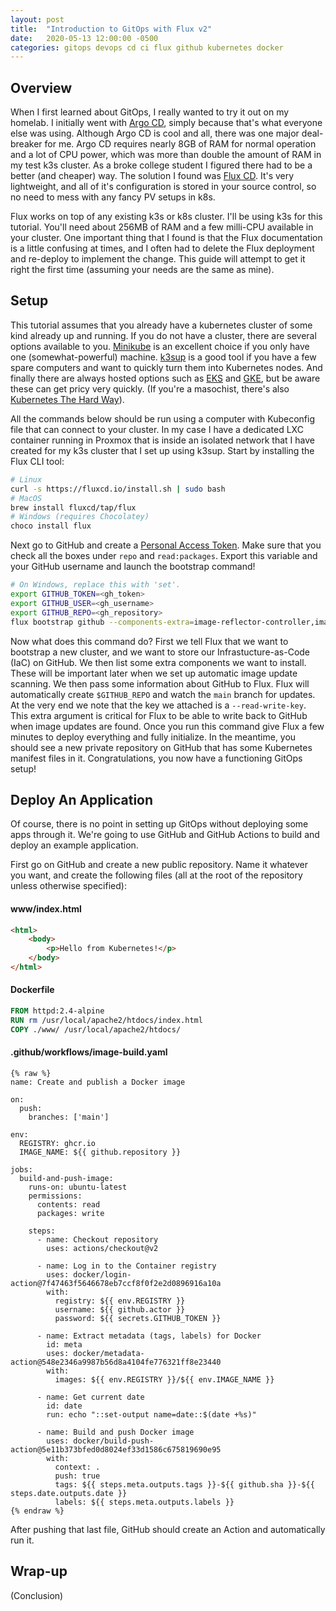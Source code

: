 ```yaml
---
layout: post
title:  "Introduction to GitOps with Flux v2"
date:   2020-05-13 12:00:00 -0500
categories: gitops devops cd ci flux github kubernetes docker
---
```


## Overview
When I first learned about GitOps, I really wanted to try it out on my homelab. I initially went with [Argo CD](https://argoproj.github.io/cd/), simply because that's what everyone else was using. Although Argo CD is cool and all, there was one major deal-breaker for me. Argo CD requires nearly 8GB of RAM for normal operation and a lot of CPU power, which was more than double the amount of RAM in my test k3s cluster. As a broke college student I figured there had to be a better (and cheaper) way. The solution I found was [Flux CD](https://github.com/fluxcd/flux). It's very lightweight, and all of it's configuration is stored in your source control, so no need to mess with any fancy PV setups in k8s.

Flux works on top of any existing k3s or k8s cluster. I'll be using k3s for this tutorial. You'll need about 256MB of RAM and a few milli-CPU available in your cluster. One important thing that I found is that the Flux documentation is a little confusing at times, and I often had to delete the Flux deployment and re-deploy to implement the change. This guide will attempt to get it right the first time (assuming your needs are the same as mine).

## Setup
This tutorial assumes that you already have a kubernetes cluster of some kind already up and running. If you do not have a cluster, there are several options available to you. [Minikube](https://minikube.sigs.k8s.io/docs/) is an excellent choice if you only have one (somewhat-powerful) machine. [k3sup](https://github.com/alexellis/k3sup) is a good tool if you have a few spare computers and want to quickly turn them into Kubernetes nodes. And finally there are always hosted options such as [EKS](https://aws.amazon.com/eks/) and [GKE](https://cloud.google.com/kubernetes-engine/), but be aware these can get pricy very quickly. (If you're a masochist, there's also [Kubernetes The Hard Way](https://github.com/kelseyhightower/kubernetes-the-hard-way)).

All the commands below should be run using a computer with Kubeconfig file that can connect to your cluster. In my case I have a dedicated LXC container running in Proxmox that is inside an isolated network that I have created for my k3s cluster that I set up using k3sup. Start by installing the Flux CLI tool:
```bash
# Linux
curl -s https://fluxcd.io/install.sh | sudo bash
# MacOS
brew install fluxcd/tap/flux
# Windows (requires Chocolatey)
choco install flux
```
Next go to GitHub and create a [Personal Access Token](https://github.com/settings/tokens). Make sure that you check all the boxes under `repo` and `read:packages`. Export this variable and your GitHub username and launch the bootstrap command!

```bash
# On Windows, replace this with 'set'.
export GITHUB_TOKEN=<gh_token>
export GITHUB_USER=<gh_username>
export GITHUB_REPO=<gh_repository>
flux bootstrap github --components-extra=image-reflector-controller,image-automation-controller --owner=$GITHUB_USER --repository=$GITHUB_REPO --branch=main --path=./clusters/prod --personal --read-write-key
```

Now what does this command do? First we tell Flux that we want to bootstrap a new cluster, and we want to store our Infrastucture-as-Code (IaC) on GitHub. We then list some extra components we want to install. These will be important later when we set up automatic image update scanning. We then pass some information about GitHub to Flux. Flux will automatically create `$GITHUB_REPO` and watch the `main` branch for updates. At the very end we note that the key we attached is a `--read-write-key`. This extra argument is critical for Flux to be able to write back to GitHub when image updates are found. Once you run this command give Flux a few minutes to deploy everything and fully initialize. In the meantime, you should see a new private repository on GitHub that has some Kubernetes manifest files in it. Congratulations, you now have a functioning GitOps setup!

## Deploy An Application
Of course, there is no point in setting up GitOps without deploying some apps through it. We're going to use GitHub and GitHub Actions to build and deploy an example application.

First go on GitHub and create a new public repository. Name it whatever you want, and create the following files (all at the root of the repository unless otherwise specified):
#### www/index.html
```html
<html>
    <body>
        <p>Hello from Kubernetes!</p>
    </body>
</html>
```
#### Dockerfile
```Dockerfile
FROM httpd:2.4-alpine
RUN rm /usr/local/apache2/htdocs/index.html
COPY ./www/ /usr/local/apache2/htdocs/
```
#### .github/workflows/image-build.yaml
```
{% raw %}
name: Create and publish a Docker image

on:
  push:
    branches: ['main']

env:
  REGISTRY: ghcr.io
  IMAGE_NAME: ${{ github.repository }}

jobs:
  build-and-push-image:
    runs-on: ubuntu-latest
    permissions:
      contents: read
      packages: write

    steps:
      - name: Checkout repository
        uses: actions/checkout@v2

      - name: Log in to the Container registry
        uses: docker/login-action@7f47463f5646678eb7ccf8f0f2e2d0896916a10a
        with:
          registry: ${{ env.REGISTRY }}
          username: ${{ github.actor }}
          password: ${{ secrets.GITHUB_TOKEN }}

      - name: Extract metadata (tags, labels) for Docker
        id: meta
        uses: docker/metadata-action@548e2346a9987b56d8a4104fe776321ff8e23440
        with:
          images: ${{ env.REGISTRY }}/${{ env.IMAGE_NAME }}
          
      - name: Get current date
        id: date
        run: echo "::set-output name=date::$(date +%s)"

      - name: Build and push Docker image
        uses: docker/build-push-action@5e11b373bfed0d8024ef33d1586c675819690e95
        with:
          context: .
          push: true
          tags: ${{ steps.meta.outputs.tags }}-${{ github.sha }}-${{ steps.date.outputs.date }}
          labels: ${{ steps.meta.outputs.labels }}
{% endraw %}
```
After pushing that last file, GitHub should create an Action and automatically run it.

## Wrap-up
(Conclusion)
